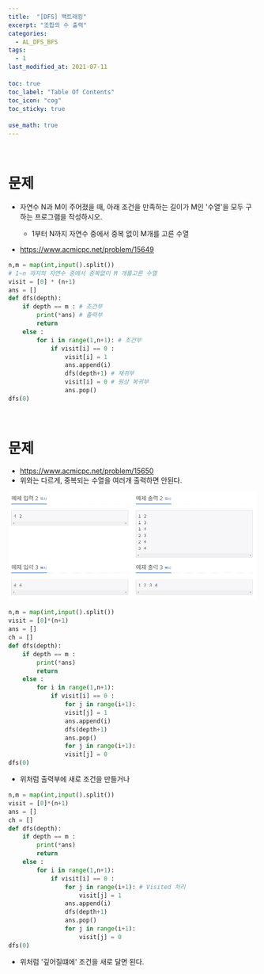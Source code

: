 ```yaml
---
title:  "[DFS] 백트래킹"
excerpt: "조합의 수 출력"
categories:
  - AL_DFS_BFS
tags:
  - 1
last_modified_at: 2021-07-11

toc: true
toc_label: "Table Of Contents"
toc_icon: "cog"
toc_sticky: true

use_math: true
---
```


<br>

# 문제

- 자연수 N과 M이 주어졌을 때, 아래 조건을 만족하는 길이가 M인 '수열'을 모두 구하는 프로그램을 작성하시오.
  - 1부터 N까지 자연수 중에서 중복 없이 M개를 고른 수열

- <https://www.acmicpc.net/problem/15649>

```python
n,m = map(int,input().split())
# 1~n 까지의 자연수 중에서 중복없이 M 개를고른 수열
visit = [0] * (n+1)
ans = []
def dfs(depth):
    if depth == m : # 조건부
        print(*ans) # 출력부
        return
    else :
        for i in range(1,n+1): # 조건부
            if visit[i] == 0 :
                visit[i] = 1
                ans.append(i)
                dfs(depth+1) # 재귀부
                visit[i] = 0 # 원상 복귀부
                ans.pop()
dfs(0)
```

<br>

# 문제

- <https://www.acmicpc.net/problem/15650>
- 위와는 다르게, 중복되는 수열을 여러개 출력하면 안된다. 

![png](/assets/images/Algorithm/2_1.png)

```python
n,m = map(int,input().split())
visit = [0]*(n+1)
ans = []
ch = []
def dfs(depth):
    if depth == m :
        print(*ans)
        return
    else :
        for i in range(1,n+1):
            if visit[i] == 0 :
                for j in range(i+1):
                visit[j] = 1
                ans.append(i)
                dfs(depth+1)
                ans.pop()
                for j in range(i+1):
                visit[j] = 0 
dfs(0)
```

- 위처럼 출력부에 새로 조건을 만들거나 

```python
n,m = map(int,input().split())
visit = [0]*(n+1)
ans = []
ch = []
def dfs(depth):
    if depth == m :
        print(*ans)
        return
    else :
        for i in range(1,n+1):
            if visit[i] == 0 :
                for j in range(i+1): # Visited 처리
                    visit[j] = 1
                ans.append(i)
                dfs(depth+1)
                ans.pop()
                for j in range(i+1):
                    visit[j] = 0
dfs(0)
```

- 위처럼 '깊어질떄에' 조건을 새로 달면 된다.

<br>
